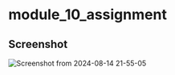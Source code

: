 # module_10_assignment



## Screenshot

![Screenshot from 2024-08-14 21-55-05](https://github.com/user-attachments/assets/7f878097-6d29-45bb-a843-d6d4a84f9f36)
